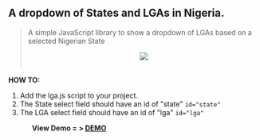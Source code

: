 ## A dropdown of States and LGAs in Nigeria.
> A simple JavaScript library to show a dropdown of LGAs based on a selected Nigerian State
<br><center><img src="img/eg.png"></center><br>

<b>HOW TO:</b>
<ol>
    <li>Add the lga.js script to your project.</li>
    <li>The State select field should have an id of "state" <code>id="state"</code></li>
    <li>The LGA select field should have an id of "lga" <code>id="lga"</code></li>
<ol>

<b>View Demo = > </a>
<a href="https://ekpangmichael.github.io/state-LGA-NG/" target="_blank">DEMO</a>
